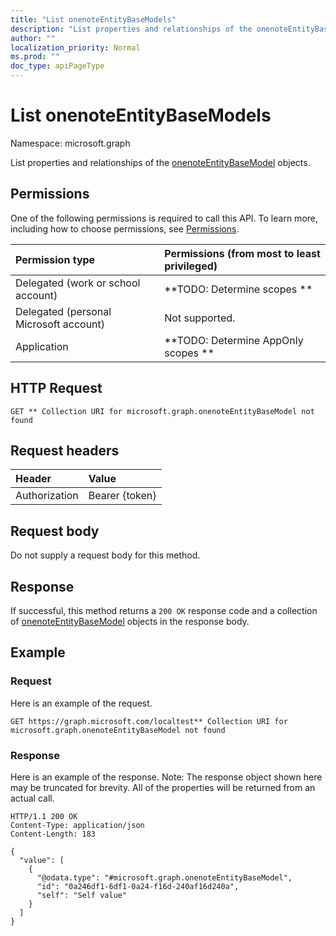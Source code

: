 ```yaml
---
title: "List onenoteEntityBaseModels"
description: "List properties and relationships of the onenoteEntityBaseModel objects."
author: ""
localization_priority: Normal
ms.prod: ""
doc_type: apiPageType
---
```


# List onenoteEntityBaseModels

Namespace: microsoft.graph

List properties and relationships of the [onenoteEntityBaseModel](../resources/onenoteentitybasemodel.md) objects.

## Permissions
One of the following permissions is required to call this API. To learn more, including how to choose permissions, see [Permissions](/concepts/permissions-reference.md).

|Permission type|Permissions (from most to least privileged)|
|:---|:---|
|Delegated (work or school account)|**TODO: Determine scopes **|
|Delegated (personal Microsoft account)|Not supported.|
|Application|**TODO: Determine AppOnly scopes **|

## HTTP Request
<!-- {
  "blockType": "ignored"
}
-->
``` http
GET ** Collection URI for microsoft.graph.onenoteEntityBaseModel not found
```

## Request headers
|Header|Value|
|:---|:---|
|Authorization|Bearer {token}|

## Request body
Do not supply a request body for this method.

## Response
If successful, this method returns a `200 OK` response code and a collection of [onenoteEntityBaseModel](../resources/onenoteentitybasemodel.md) objects in the response body.

## Example

### Request
Here is an example of the request.
<!-- {
  "blockType": "request",
  "name": "get_onenoteentitybasemodel"
}
-->
``` http
GET https://graph.microsoft.com/localtest** Collection URI for microsoft.graph.onenoteEntityBaseModel not found
```

### Response
Here is an example of the response. Note: The response object shown here may be truncated for brevity. All of the properties will be returned from an actual call.
<!-- {
  "blockType": "response",
  "truncated": true,
  "@odata.type": "collection(microsoft.graph.onenoteentitybasemodel)"
}
-->
``` http
HTTP/1.1 200 OK
Content-Type: application/json
Content-Length: 183

{
  "value": [
    {
      "@odata.type": "#microsoft.graph.onenoteEntityBaseModel",
      "id": "0a246df1-6df1-0a24-f16d-240af16d240a",
      "self": "Self value"
    }
  ]
}
```

